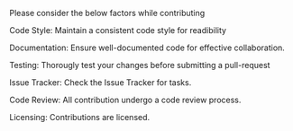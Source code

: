 Please consider the below factors while contributing

Code Style:
Maintain a consistent code style for readibility

Documentation:
Ensure well-documented code for effective collaboration.

Testing:
Thorougly test your changes before submitting a pull-request

Issue Tracker:
Check the Issue Tracker for tasks.

Code Review:
All contribution undergo a code review process.

Licensing:
Contributions are licensed.
